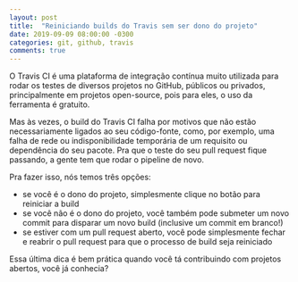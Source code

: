 ```yaml
---
layout: post
title:  "Reiniciando builds do Travis sem ser dono do projeto"
date: 2019-09-09 08:00:00 -0300
categories: git, github, travis
comments: true
---
```

O Travis CI é uma plataforma de integração contínua muito utilizada para rodar os testes de diversos projetos no GitHub, públicos ou privados, principalmente em projetos open-source, pois para eles, o uso da ferramenta é gratuito.

Mas às vezes, o build do Travis CI falha por motivos que não estão necessariamente ligados ao seu código-fonte, como, por exemplo, uma falha de rede ou indisponibilidade temporária de um requisito ou dependência do seu pacote. Pra que o teste do seu pull request fique passando, a gente tem que rodar o pipeline de novo.

Pra fazer isso, nós temos três opções:

- se você é o dono do projeto, simplesmente clique no botão para reiniciar a build
- se você não é o dono do projeto, você também pode submeter um novo commit para disparar um novo build (inclusive um commit em branco!)
- se estiver com um pull request aberto, você pode simplesmente fechar e reabrir o pull request para que o processo de build seja reiniciado

Essa última dica é bem prática quando você tá contribuindo com projetos abertos, você já conhecia?
